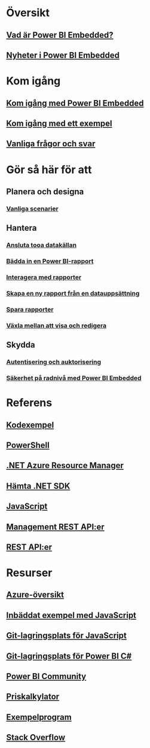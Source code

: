 # Översikt
## [Vad är Power BI Embedded?](power-bi-embedded-what-is-power-bi-embedded.md)
## [Nyheter i Power BI Embedded](power-bi-embedded-whats-new.md)

# Kom igång
## [Kom igång med Power BI Embedded](power-bi-embedded-get-started.md)
## [Kom igång med ett exempel](power-bi-embedded-get-started-sample.md)
## [Vanliga frågor och svar](power-bi-embedded-faq.md)

# Gör så här för att
## Planera och designa
### [Vanliga scenarier](power-bi-embedded-scenarios.md)

## Hantera
### [Ansluta tooa datakällan](power-bi-embedded-connect-datasource.md)
### [Bädda in en Power BI-rapport](power-bi-embedded-embed-report.md)
### [Interagera med rapporter](power-bi-embedded-interact-with-reports.md)
### [Skapa en ny rapport från en datauppsättning](power-bi-embedded-create-report-from-dataset.md)
### [Spara rapporter](power-bi-embedded-save-reports.md)
### [Växla mellan att visa och redigera](power-bi-embedded-toggle-mode.md)

## Skydda
### [Autentisering och auktorisering](power-bi-embedded-app-token-flow.md)
### [Säkerhet på radnivå med Power BI Embedded](power-bi-embedded-rls.md)

# Referens
## [Kodexempel](https://azure.microsoft.com/en-us/resources/samples/?service=power-bi-embedded)
## [PowerShell](/powershell/module/azurerm.powerbiembedded)
## [.NET Azure Resource Manager](/dotnet/api/microsoft.azure.management.powerbiembedded)
## [Hämta .NET SDK](https://www.nuget.org/profiles/powerbi)
## [JavaScript](https://github.com/Microsoft/PowerBI-JavaScript/wiki)
## [Management REST API:er](/rest/api/powerbiembedded/)
## [REST API:er](https://msdn.microsoft.com/library/azure/mt711507.aspx)


# Resurser
## [Azure-översikt](https://azure.microsoft.com/roadmap/?category=intelligence-analytics)
## [Inbäddat exempel med JavaScript](https://microsoft.github.io/PowerBI-JavaScript/demo/)
## [Git-lagringsplats för JavaScript](https://github.com/Microsoft/PowerBI-JavaScript)
## [Git-lagringsplats för Power BI C#](https://github.com/Microsoft/PowerBI-CSharp)
## [Power BI Community](http://community.powerbi.com/t5/Developer/bd-p/Developer)
## [Priskalkylator](https://azure.microsoft.com/pricing/calculator/)
## [Exempelprogram](https://github.com/Azure-Samples/power-bi-embedded-integrate-report-into-web-app/)
## [Stack Overflow](http://stackoverflow.com/questions/tagged/powerbi)
